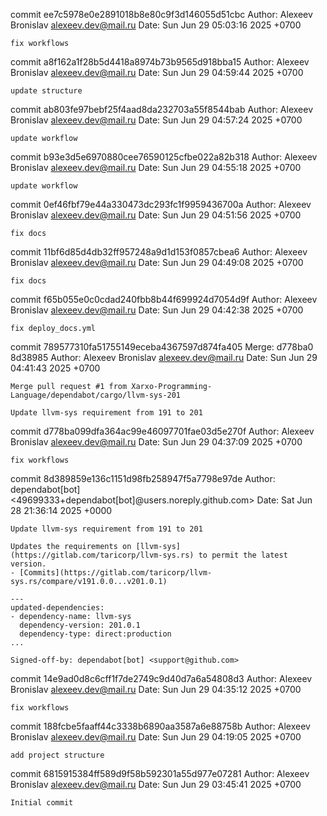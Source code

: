 commit ee7c5978e0e2891018b8e80c9f3d146055d51cbc
Author: Alexeev Bronislav <alexeev.dev@mail.ru>
Date:   Sun Jun 29 05:03:16 2025 +0700

    fix workflows

commit a8f162a1f28b5d4418a8974b73b9565d918bba15
Author: Alexeev Bronislav <alexeev.dev@mail.ru>
Date:   Sun Jun 29 04:59:44 2025 +0700

    update structure

commit ab803fe97bebf25f4aad8da232703a55f8544bab
Author: Alexeev Bronislav <alexeev.dev@mail.ru>
Date:   Sun Jun 29 04:57:24 2025 +0700

    update workflow

commit b93e3d5e6970880cee76590125cfbe022a82b318
Author: Alexeev Bronislav <alexeev.dev@mail.ru>
Date:   Sun Jun 29 04:55:18 2025 +0700

    update workflow

commit 0ef46fbf79e44a330473dc293fc1f9959436700a
Author: Alexeev Bronislav <alexeev.dev@mail.ru>
Date:   Sun Jun 29 04:51:56 2025 +0700

    fix docs

commit 11bf6d85d4db32ff957248a9d1d153f0857cbea6
Author: Alexeev Bronislav <alexeev.dev@mail.ru>
Date:   Sun Jun 29 04:49:08 2025 +0700

    fix docs

commit f65b055e0c0cdad240fbb8b44f699924d7054d9f
Author: Alexeev Bronislav <alexeev.dev@mail.ru>
Date:   Sun Jun 29 04:42:38 2025 +0700

    fix deploy_docs.yml

commit 789577310fa51755149eceba4367597d874fa405
Merge: d778ba0 8d38985
Author: Alexeev Bronislav <alexeev.dev@mail.ru>
Date:   Sun Jun 29 04:41:43 2025 +0700

    Merge pull request #1 from Xarxo-Programming-Language/dependabot/cargo/llvm-sys-201
    
    Update llvm-sys requirement from 191 to 201

commit d778ba099dfa364ac99e46097701fae03d5e270f
Author: Alexeev Bronislav <alexeev.dev@mail.ru>
Date:   Sun Jun 29 04:37:09 2025 +0700

    fix workflows

commit 8d389859e136c1151d98fb258947f5a7798e97de
Author: dependabot[bot] <49699333+dependabot[bot]@users.noreply.github.com>
Date:   Sat Jun 28 21:36:14 2025 +0000

    Update llvm-sys requirement from 191 to 201
    
    Updates the requirements on [llvm-sys](https://gitlab.com/taricorp/llvm-sys.rs) to permit the latest version.
    - [Commits](https://gitlab.com/taricorp/llvm-sys.rs/compare/v191.0.0...v201.0.1)
    
    ---
    updated-dependencies:
    - dependency-name: llvm-sys
      dependency-version: 201.0.1
      dependency-type: direct:production
    ...
    
    Signed-off-by: dependabot[bot] <support@github.com>

commit 14e9ad0d8c6cff1f7de2749c9d40d7a6a54808d3
Author: Alexeev Bronislav <alexeev.dev@mail.ru>
Date:   Sun Jun 29 04:35:12 2025 +0700

    fix workflows

commit 188fcbe5faaff44c3338b6890aa3587a6e88758b
Author: Alexeev Bronislav <alexeev.dev@mail.ru>
Date:   Sun Jun 29 04:19:05 2025 +0700

    add project structure

commit 6815915384ff589d9f58b592301a55d977e07281
Author: Alexeev Bronislav <alexeev.dev@mail.ru>
Date:   Sun Jun 29 03:45:41 2025 +0700

    Initial commit

